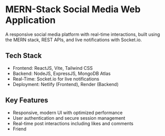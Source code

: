 # MERN-Stack Social Media Web Application

A responsive social media platform with real-time interactions, built using the MERN stack, REST APIs, and live notifications with Socket.io.

## Tech Stack

- Frontend: ReactJS, Vite, Tailwind CSS
- Backend: NodeJS, ExpressJS, MongoDB Atlas
- Real-Time: Socket.io for live notifications
- Deployment: Netlify (Frontend), Render (Backend)

## Key Features

- Responsive, modern UI with optimized performance
- User authentication and secure session management
- Real-time post interactions including likes and comments
- Friend



